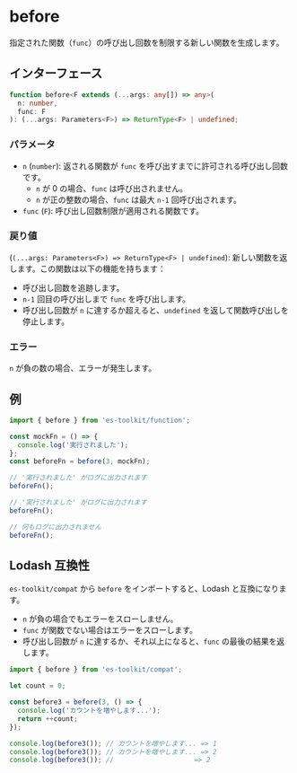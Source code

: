# before

指定された関数（`func`）の呼び出し回数を制限する新しい関数を生成します。

## インターフェース

```typescript
function before<F extends (...args: any[]) => any>(
  n: number,
  func: F
): (...args: Parameters<F>) => ReturnType<F> | undefined;
```

### パラメータ

- `n` (`number`): 返される関数が `func` を呼び出すまでに許可される呼び出し回数です。
  - `n` が 0 の場合、`func` は呼び出されません。
  - `n` が正の整数の場合、`func` は最大 `n-1` 回呼び出されます。
- `func` (`F`): 呼び出し回数制限が適用される関数です。

### 戻り値

(`(...args: Parameters<F>) => ReturnType<F> | undefined`): 新しい関数を返します。この関数は以下の機能を持ちます：

- 呼び出し回数を追跡します。
- `n-1` 回目の呼び出しまで `func` を呼び出します。
- 呼び出し回数が `n` に達するか超えると、`undefined` を返して関数呼び出しを停止します。

### エラー

`n` が負の数の場合、エラーが発生します。

## 例

```typescript
import { before } from 'es-toolkit/function';

const mockFn = () => {
  console.log('実行されました');
};
const beforeFn = before(3, mockFn);

// '実行されました' がログに出力されます
beforeFn();

// '実行されました' がログに出力されます
beforeFn();

// 何もログに出力されません
beforeFn();
```

## Lodash 互換性

`es-toolkit/compat` から `before` をインポートすると、Lodash と互換になります。

- `n` が負の場合でもエラーをスローしません。
- `func` が関数でない場合はエラーをスローします。
- 呼び出し回数が `n` に達するか、それ以上になると、`func` の最後の結果を返します。

```typescript
import { before } from 'es-toolkit/compat';

let count = 0;

const before3 = before(3, () => {
  console.log('カウントを増やします...');
  return ++count;
});

console.log(before3()); // カウントを増やします... => 1
console.log(before3()); // カウントを増やします... => 2
console.log(before3()); //                    => 2
```
